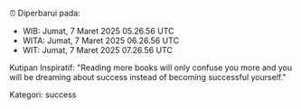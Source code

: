 ⏰ Diperbarui pada:
- WIB: Jumat, 7 Maret 2025 05.26.56 UTC
- WITA: Jumat, 7 Maret 2025 06.26.56 UTC
- WIT: Jumat, 7 Maret 2025 07.26.56 UTC

Kutipan Inspiratif:
"Reading more books will only confuse you more and you will be dreaming about success instead of becoming successful yourself."


Kategori: success

